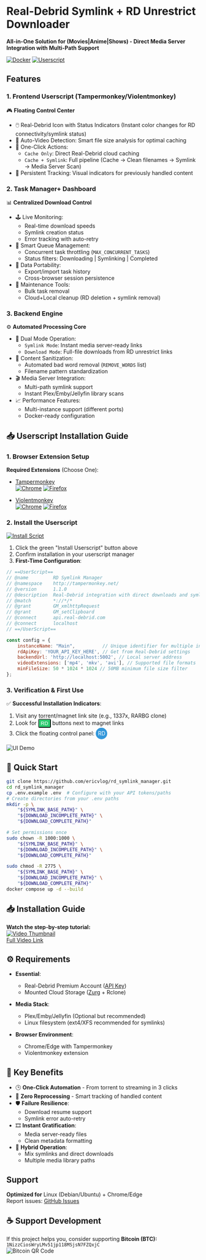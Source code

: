 # Real-Debrid Symlink  + RD Unrestrict Downloader  
**All-in-One Solution for (Movies|Anime|Shows) - Direct Media Server Integration with Multi-Path Support**

[![Docker](https://img.shields.io/badge/Docker-Ready-blue.svg)](https://docs.docker.com)
[![Userscript](https://img.shields.io/badge/Tampermonkey-Supported-yellow.svg)](https://www.tampermonkey.net/)

## Features

### 1. Frontend Userscript (Tampermonkey/Violentmonkey)
🎮 **Floating Control Center**  
- 🖱️ Real-Debrid Icon with Status Indicators (Instant color changes for RD connectivity/symlink status)
- 🎥 Auto-Video Detection: Smart file size analysis for optimal caching
- 🚀 One-Click Actions:
  - `Cache Only`: Direct Real-Debrid cloud caching
  - `Cache + Symlink`: Full pipeline (Cache → Clean filenames → Symlink → Media Server Scan)
- 📌 Persistent Tracking: Visual indicators for previously handled content

### 2. Task Manager+ Dashboard
📊 **Centralized Download Control**  
- 🕹️ Live Monitoring:
  - Real-time download speeds
  - Symlink creation status
  - Error tracking with auto-retry
- 🔄 Smart Queue Management:
  - Concurrent task throttling (`MAX_CONCURRENT_TASKS`)
  - Status filters: Downloading | Symlinking | Completed
- 💾 Data Portability:
  - Export/import task history
  - Cross-browser session persistence
- 🧹 Maintenance Tools:
  - Bulk task removal
  - Cloud+Local cleanup (RD deletion + symlink removal)

### 3. Backend Engine
⚙️ **Automated Processing Core**  
- 🔄 Dual Mode Operation:
  - `Symlink Mode`: Instant media server-ready links
  - `Download Mode`: Full-file downloads from RD unrestrict links
- 🧼 Content Sanitization:
  - Automated bad word removal (`REMOVE_WORDS` list)
  - Filename pattern standardization
- 🎬 Media Server Integration:
  - Multi-path symlink support
  - Instant Plex/Emby/Jellyfin library scans
- 📈 Performance Features:
  - Multi-instance support (different ports)
  - Docker-ready configuration

## 📥 Userscript Installation Guide

### 1. Browser Extension Setup
**Required Extensions** (Choose One):
- [Tampermonkey](https://www.tampermonkey.net/)  
  [![Chrome](https://img.shields.io/badge/Chrome-Install-green)](https://chrome.google.com/webstore/detail/tampermonkey/dhdgffkkebhmkfjojejmpbldmpobfkfo)
  [![Firefox](https://img.shields.io/badge/Firefox-Install-green)](https://addons.mozilla.org/firefox/addon/tampermonkey/)
  
- [Violentmonkey](https://violentmonkey.github.io/)  
  [![Chrome](https://img.shields.io/badge/Chrome-Install-green)](https://chrome.google.com/webstore/detail/violentmonkey/jinjaccalgkegednnccohejagnlnfdag)
  [![Firefox](https://img.shields.io/badge/Firefox-Install-green)](https://addons.mozilla.org/firefox/addon/violentmonkey/)

### 2. Install the Userscript
[![Install Script](https://img.shields.io/badge/Install_Userscript-2ecc71)](https://github.com/ericvlog/rd_symlink_manager/raw/main/rd_symlink.user.js)

1. Click the green "Install Userscript" button above
2. Confirm installation in your userscript manager
3. **First-Time Configuration**:

```javascript
// ==UserScript==
// @name         RD Symlink Manager
// @namespace    http://tampermonkey.net/
// @version      1.1.0
// @description  Real-Debrid integration with direct downloads and symlink management
// @match        *://*/*
// @grant        GM_xmlhttpRequest
// @grant        GM_setClipboard
// @connect      api.real-debrid.com
// @connect      localhost
// ==/UserScript==

const config = {
    instanceName: "Main",          // Unique identifier for multiple instances
    rdApiKey: 'YOUR_API_KEY_HERE', // Get from Real-Debrid settings
    backendUrl: 'http://localhost:5002', // Local server address
    videoExtensions: ['mp4', 'mkv', 'avi'], // Supported file formats
    minFileSize: 50 * 1024 * 1024 // 50MB minimum file size filter
};
```

### 3. Verification & First Use
✅ **Successful Installation Indicators**:
1. Visit any torrent/magnet link site (e.g., 1337x, RARBG clone)
2. Look for <button style="background:#2ecc71;color:white;padding:2px 5px;border-radius:3px">RD</button> buttons next to magnet links
3. Click the floating control panel: <div style="display:inline-block;width:30px;height:30px;background:#3498db;color:white;text-align:center;border-radius:50%;line-height:30px">RD</div>

![UI Demo](https://via.placeholder.com/800x500.png/007bff/fff?text=Interface+Preview)

## 🚀 Quick Start

```bash
git clone https://github.com/ericvlog/rd_symlink_manager.git
cd rd_symlink_manager
cp .env.example .env  # Configure with your API tokens/paths
# Create directories from your .env paths
mkdir -p \
    "${SYMLINK_BASE_PATH}" \
    "${DOWNLOAD_INCOMPLETE_PATH}" \
    "${DOWNLOAD_COMPLETE_PATH}"

# Set permissions once
sudo chown -R 1000:1000 \
    "${SYMLINK_BASE_PATH}" \
    "${DOWNLOAD_INCOMPLETE_PATH}" \
    "${DOWNLOAD_COMPLETE_PATH}"

sudo chmod -R 2775 \
    "${SYMLINK_BASE_PATH}" \
    "${DOWNLOAD_INCOMPLETE_PATH}" \
    "${DOWNLOAD_COMPLETE_PATH}"
docker compose up -d --build
```
## 📥 Installation Guide
**Watch the step-by-step tutorial:**  
[![Video Thumbnail](https://img.youtube.com/vi/F77i2ZAnb_w/mqdefault.jpg)](https://youtu.be/F77i2ZAnb_w)  
[Full Video Link](https://youtu.be/F77i2ZAnb_w)

## ⚙️ Requirements

- **Essential**:
  - Real-Debrid Premium Account ([API Key](https://real-debrid.com/apitoken))
  - Mounted Cloud Storage ([Zurg](https://github.com/dexter21767/zurg) + Rclone)
  
- **Media Stack**:
  - Plex/Emby/Jellyfin (Optional but recommended)
  - Linux filesystem (ext4/XFS recommended for symlinks)

- **Browser Environment**:
  - Chrome/Edge with Tampermonkey
  - Violentmonkey extension

## 🔑 Key Benefits

- 🕒 **One-Click Automation** - From torrent to streaming in 3 clicks
- 🔄 **Zero Reprocessing** - Smart tracking of handled content
- 🛡️ **Failure Resilience**:
  - Download resume support
  - Symlink error auto-retry
- 🎞️ **Instant Gratification**:
  - Media server-ready files
  - Clean metadata formatting
- 📡 **Hybrid Operation**:
  - Mix symlinks and direct downloads
  - Multiple media library paths

## Support
**Optimized for** Linux (Debian/Ubuntu) + Chrome/Edge  
Report issues: [GitHub Issues](https://github.com/ericvlog/rd_symlink_manager/issues)

## ☕ Support Development
If this project helps you, consider supporting 
**Bitcoin (BTC):**  
`1NizzCiosWryLMv51jp118MSjsN7FZQxjC`  
![Bitcoin QR Code](https://blockchain.info/qr?data=1NizzCiosWryLMv51jp118MSjsN7FZQxjC&size=200)  
